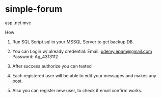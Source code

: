 # simple-forum
asp .net mvc

How

1. Run SQL Script.sql in your MSSQL Server to get backup DB.

2. You can Login w/ already credential: 
   Email: 	  udemy.epam@gmail.com
   Password:  Ag_4313112
   
3. After success authorize you can tested 

4. Each registered user will be able to edit your messages and makes any post.

5. Also you can register new user, to check if email confirm works. 
